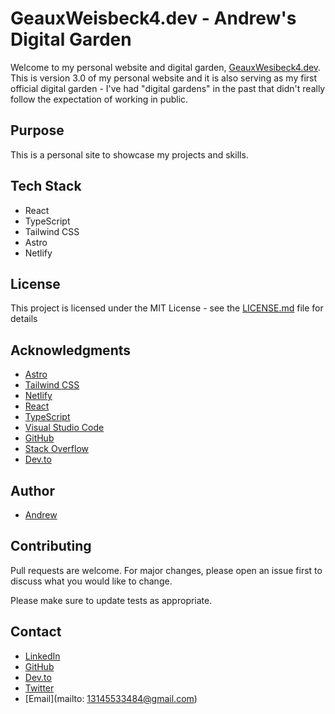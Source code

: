 # GeauxWeisbeck4.dev - Andrew's Digital Garden

Welcome to my personal website and digital garden, [GeauxWesibeck4.dev](https://geauxweisbeck4.dev). This is version 3.0 of my personal website and it is also serving as my first official digital garden - I've had "digital gardens" in the past that didn't really follow the expectation of working in public. 



## Purpose

This is a personal site to showcase my projects and skills.

## Tech Stack

- React
- TypeScript
- Tailwind CSS
- Astro
- Netlify

## License

This project is licensed under the MIT License - see the [LICENSE.md](LICENSE.md) file for details

## Acknowledgments

- [Astro](https://astro.build/)
- [Tailwind CSS](https://tailwindcss.com/)
- [Netlify](https://www.netlify.com/)
- [React](https://reactjs.org/)
- [TypeScript](https://www.typescriptlang.org/)
- [Visual Studio Code](https://code.visualstudio.com/)
- [GitHub](https://github.com/)
- [Stack Overflow](https://stackoverflow.com/)
- [Dev.to](https://dev.to/)


## Author

- [Andrew](https://github.com/geauxweisbeck4)

## Contributing

Pull requests are welcome. For major changes, please open an issue first to discuss what you would like to change.

Please make sure to update tests as appropriate.

## Contact

- [LinkedIn](https://www.linkedin.com/in/geauxweisbeck4/)
- [GitHub](https://github.com/geauxweisbeck4)
- [Dev.to](https://dev.to/geauxweisbeck4)
- [Twitter](https://twitter.com/geauxweisbeck4)
- [Email](mailto: 13145533484@gmail.com)
